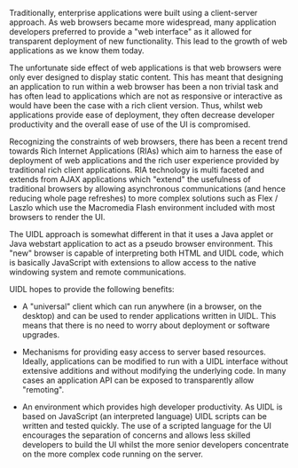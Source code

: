 Traditionally, enterprise applications were built using a client-server approach. As web browsers became more widespread, many application developers preferred to provide a "web interface" as it allowed for transparent deployment of new functionality. This lead to the growth of web applications as we know them today.

The unfortunate side effect of web applications is that web browsers were only ever designed to display static content. This has meant that designing an application to run within a web browser has been a non trivial task and has often lead to applications which are not as responsive or interactive as would have been the case with a rich client version. Thus, whilst web applications provide ease of deployment, they often decrease developer productivity and the overall ease of use of the UI is compromised.

Recognizing the constraints of web browsers, there has been a recent trend towards Rich Internet Applications (RIAs) which aim to harness the ease of deployment of web applications and the rich user experience provided by traditional rich client applications. RIA technology is multi faceted and extends from AJAX applications which "extend" the usefulness of traditional browsers by allowing asynchronous communications (and hence reducing whole page refreshes) to more complex solutions such as Flex / Laszlo which use the Macromedia Flash environment included with most browsers to render the UI.

The UIDL approach is somewhat different in that it uses a Java applet or Java webstart application to act as a pseudo browser environment. This "new" browser is capable of interpreting both HTML and UIDL code, which is basically JavaScript with extensions to allow access to the native windowing system and remote communications.

UIDL hopes to provide the following benefits:

  * A "universal" client which can run anywhere (in a browser, on the desktop) and can be used to render applications written in UIDL. This means that there is no need to worry about deployment or software upgrades.

  * Mechanisms for providing easy access to server based resources. Ideally, applications can be modified to run with a UIDL interface without extensive additions and without modifying the underlying code. In many cases an application API can be exposed to transparently allow "remoting".

  * An environment which provides high developer productivity. As UIDL is based on JavaScript (an interpreted language) UIDL scripts can be written and tested quickly. The use of a scripted language for the UI encourages the separation of concerns and allows less skilled developers to build the UI whilst the more senior developers concentrate on the more complex code running on the server.